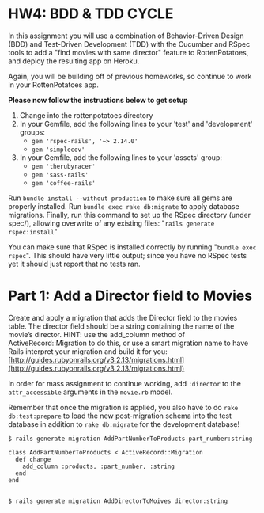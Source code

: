 # HW4: BDD & TDD CYCLE

In this assignment you will use a combination of Behavior-Driven Design (BDD) and Test-Driven Development (TDD) with the Cucumber and RSpec tools to add a "find movies with same director" feature to RottenPotatoes, and deploy the resulting app on Heroku.

Again, you will be building off of previous homeworks, so continue to work in your RottenPotatoes app.

**Please now follow the instructions below to get setup**

1. Change into the rottenpotatoes directory
2. In your Gemfile, add the following lines to your 'test' and 'development' groups:
	* `gem 'rspec-rails', '~> 2.14.0'`
	* `gem 'simplecov'`
1. In your Gemfile, add the following lines to your 'assets' group:
	* `gem 'therubyracer'`
	* `gem 'sass-rails'`
	* `gem 'coffee-rails'`

Run `bundle install --without production` to make sure all gems are properly installed.
Run `bundle exec rake db:migrate` to apply database migrations.
Finally, run this command to set up the RSpec directory (under spec/), allowing overwrite of any existing files: "`rails generate rspec:install`"

You can make sure that RSpec is installed correctly by running "`bundle exec rspec`".  This should have very little output; since you have no RSpec tests yet it should just report that no tests ran.

# Part 1: Add a Director field to Movies

Create and apply a migration that adds the Director field to the movies table. The director field should be a string containing the name of the movie’s director. HINT: use the add_column method of ActiveRecord::Migration to do this, or use a smart migration name to have Rails interpret your migration and build it for you: [http://guides.rubyonrails.org/v3.2.13/migrations.html](http://guides.rubyonrails.org/v3.2.13/migrations.html)

In order for mass assignment to continue working, add `:director` to the `attr_accessible` arguments in the `movie.rb` model.

Remember that once the migration is applied, you also have to do `rake db:test:prepare` to load the new post-migration schema into the test database in addition to `rake db:migrate` for the development database!

	$ rails generate migration AddPartNumberToProducts part_number:string

	class AddPartNumberToProducts < ActiveRecord::Migration
	  def change
	    add_column :products, :part_number, :string
	  end
	end


	$ rails generate migration AddDirectorToMoives director:string

